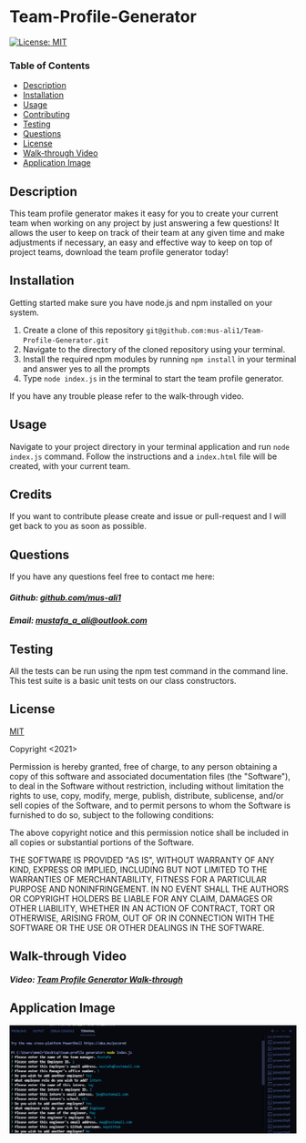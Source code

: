 # Team-Profile-Generator

[![License: MIT](https://img.shields.io/badge/License-MIT-yellow.svg)](https://opensource.org/licenses/MIT)

### Table of Contents

- [Description](#description)
- [Installation](#installation)
- [Usage](#usage)
- [Contributing](#contributing)
- [Testing](#testing)
- [Questions](#questions)
- [License](#license)
- [Walk-through Video](#walk-through-video)
- [Application Image](#application-image)

## Description

This team profile generator makes it easy for you to create your current team when working on any project by just answering a few questions! It allows the user to keep on track of their team at any given time and make adjustments if necessary, an easy and effective way to keep on top of project teams, download the team profile generator today!

## Installation

Getting started make sure you have node.js and npm installed on your system.

1. Create a clone of this repository ``git@github.com:mus-ali1/Team-Profile-Generator.git``
2. Navigate to the directory of the cloned repository using your terminal.
3. Install the required npm modules by running ``npm install`` in your terminal and answer yes to all the prompts
4. Type ``node index.js``  in the terminal to start the team profile generator.

If you have any trouble please refer to the walk-through video.



## Usage

Navigate to your project directory in your terminal application and run ``node index.js`` command. Follow the instructions and a ``index.html`` file will be created, with your current team.



## Credits

If you want to contribute please create and issue or pull-request and I will get back to you as soon as possible.

## Questions

If you have any questions feel free to contact me here:

 ##### Github: [github.com/mus-ali1](https://github.com/mus-ali1)
 

 ##### Email: [mustafa_a_ali@outlook.com](mailto:mustafa_a_ali@outlook.com?subject=[GitHub])

## Testing

All the tests can be run using the npm test command in the command line. This test suite is  a basic unit tests on our class constructors.



## License

[MIT](https://opensource.org/licenses/MIT)

Copyright <2021> <Mustafa Ali>

Permission is hereby granted, free of charge, to any person obtaining a copy of this software and associated documentation files (the "Software"), to deal in the Software without restriction, including without limitation the rights to use, copy, modify, merge, publish, distribute, sublicense, and/or sell copies of the Software, and to permit persons to whom the Software is furnished to do so, subject to the following conditions:

The above copyright notice and this permission notice shall be included in all copies or substantial portions of the Software.

THE SOFTWARE IS PROVIDED "AS IS", WITHOUT WARRANTY OF ANY KIND, EXPRESS OR IMPLIED, INCLUDING BUT NOT LIMITED TO THE WARRANTIES OF MERCHANTABILITY, FITNESS FOR A PARTICULAR PURPOSE AND NONINFRINGEMENT. IN NO EVENT SHALL THE AUTHORS OR COPYRIGHT HOLDERS BE LIABLE FOR ANY CLAIM, DAMAGES OR OTHER LIABILITY, WHETHER IN AN ACTION OF CONTRACT, TORT OR OTHERWISE, ARISING FROM, OUT OF OR IN CONNECTION WITH THE SOFTWARE OR THE USE OR OTHER DEALINGS IN THE SOFTWARE.



## Walk-through Video

##### Video: [Team Profile Generator Walk-through](https://www.youtube.com/watch?v=vG8xwoYzw0w)


## Application Image

 ![Image of Application](./assets/Images/screenshot.png)